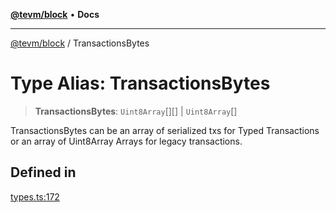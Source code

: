 [**@tevm/block**](../README.md) • **Docs**

***

[@tevm/block](../globals.md) / TransactionsBytes

# Type Alias: TransactionsBytes

> **TransactionsBytes**: `Uint8Array`[][] \| `Uint8Array`[]

TransactionsBytes can be an array of serialized txs for Typed Transactions or an array of Uint8Array Arrays for legacy transactions.

## Defined in

[types.ts:172](https://github.com/qbzzt/tevm-monorepo/blob/main/packages/block/src/types.ts#L172)
